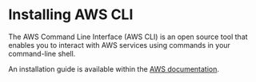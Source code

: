 # Installing AWS CLI
The AWS Command Line Interface (AWS CLI) is an open source tool that enables you to interact with AWS services using commands in your command-line shell.

An installation guide is available within the [AWS documentation](https://docs.aws.amazon.com/cli/latest/userguide/install-cliv1.html).
